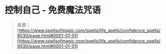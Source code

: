 <!--yml

category: 未分类

date: 2024-06-12 18:45:51

-->

# 控制自己 - 免费魔法咒语

> 来源：[https://www.spellsofmagic.com/spells/life_spells/confidence_spells/9530/page.html#0001-01-01](https://www.spellsofmagic.com/spells/life_spells/confidence_spells/9530/page.html#0001-01-01)
